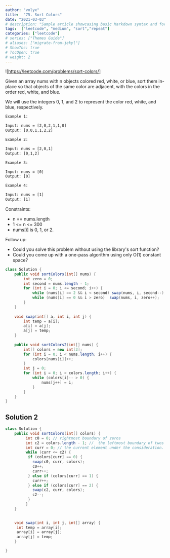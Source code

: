 ```yaml
---
author: "volyx"
title:  "75. Sort Colors"
date: "2021-03-03"
# description: "Sample article showcasing basic Markdown syntax and formatting for HTML elements."
tags:  ["leetcode", "medium", "sort","repeat"]
categories: ["leetcode"]
# series: ["Themes Guide"]
# aliases: ["migrate-from-jekyl"]
# ShowToc: true
# TocOpen: true
# weight: 2
---
```


![https://leetcode.com/problems/sort-colors/]

Given an array nums with n objects colored red, white, or blue, sort them in-place so that objects of the same color are adjacent, with the colors in the order red, white, and blue.

We will use the integers 0, 1, and 2 to represent the color red, white, and blue, respectively.

```txt
Example 1:

Input: nums = [2,0,2,1,1,0]
Output: [0,0,1,1,2,2]

Example 2:

Input: nums = [2,0,1]
Output: [0,1,2]

Example 3:

Input: nums = [0]
Output: [0]

Example 4:

Input: nums = [1]
Output: [1]
```

Constraints:

- n == nums.length
- 1 <= n <= 300
- nums[i] is 0, 1, or 2.

Follow up:

- Could you solve this problem without using the library's sort function?
- Could you come up with a one-pass algorithm using only O(1) constant space?

```java
class Solution {
    public void sortColors(int[] nums) {
        int zero = 0;
        int second = nums.length - 1;
        for (int i = 0; i <= second; i++) {
            while (nums[i] == 2 && i < second) swap(nums, i, second--);
            while (nums[i] == 0 && i > zero)  swap(nums, i, zero++);
        }
    }
    
    void swap(int[] a, int i, int j) {
        int temp = a[i];
        a[i] = a[j];
        a[j] = temp;
    }
    
    public void sortColors2(int[] nums) {
        int[] colors = new int[3];
        for (int i = 0; i < nums.length; i++) {
            colors[nums[i]]++;
        }
        int j = 0;
        for (int i = 0; i < colors.length; i++) {
            while (colors[i]-- > 0) {
                nums[j++] = i;
            }
        }
    }
}
```

## Solution 2

```java
class Solution {
    public void sortColors(int[] colors) {
         int c0 = 0; // rightmost boundary of zeros
         int c2 = colors.length - 1; //  the leftmost boundary of twos 
         int curr = 0; // the current element under the consideration.
         while (curr <= c2) {
          if (colors[curr] == 0) {
            swap(c0, curr, colors);
            c0++;
            curr++;   
          } else if (colors[curr] == 1) {
            curr++;
          } else if (colors[curr] == 2) {
            swap(c2, curr, colors);
            c2--;
          }
         }
    }

    
    void swap(int i, int j, int[] array) {
     int temp = array[i];
     array[i] = array[j];
     array[j] = temp;
    }

}
```
